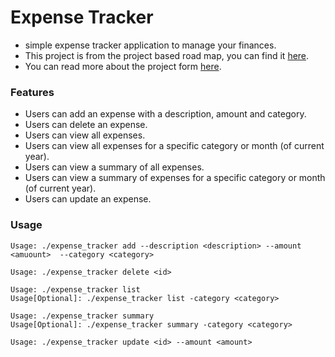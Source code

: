 # Expense Tracker
- simple expense tracker application to manage your finances.
- This project is from the project based road map, you can find it [here](https://roadmap.sh/backend/projects).
- You can read more about the project form [here](https://roadmap.sh/projects/expense-tracker).

### Features
- Users can add an expense with a description, amount and category. 
- Users can delete an expense.
- Users can view all expenses.
- Users can view all expenses for a specific category or month (of current year).
- Users can view a summary of all expenses.
- Users can view a summary of expenses for a specific category or month (of current year).
- Users can update an expense.

### Usage
```
Usage: ./expense_tracker add --description <description> --amount <amuount>  --category <category>

Usage: ./expense_tracker delete <id>

Usage: ./expense_tracker list
Usage[Optional]: ./expense_tracker list -category <category>

Usage: ./expense_tracker summary
Usage[Optional]: ./expense_tracker summary -category <category>

Usage: ./expense_tracker update <id> --amount <amount>
```
